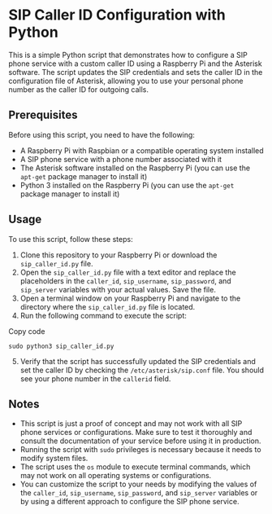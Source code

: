 
# SIP Caller ID Configuration with Python

This is a simple Python script that demonstrates how to configure a SIP phone service with a custom caller ID using a Raspberry Pi and the Asterisk software. The script updates the SIP credentials and sets the caller ID in the configuration file of Asterisk, allowing you to use your personal phone number as the caller ID for outgoing calls.

## Prerequisites

Before using this script, you need to have the following:

-   A Raspberry Pi with Raspbian or a compatible operating system installed
-   A SIP phone service with a phone number associated with it
-   The Asterisk software installed on the Raspberry Pi (you can use the `apt-get` package manager to install it)
-   Python 3 installed on the Raspberry Pi (you can use the `apt-get` package manager to install it)

## Usage

To use this script, follow these steps:

1.  Clone this repository to your Raspberry Pi or download the `sip_caller_id.py` file.
2.  Open the `sip_caller_id.py` file with a text editor and replace the placeholders in the `caller_id`, `sip_username`, `sip_password`, and `sip_server` variables with your actual values. Save the file.
3.  Open a terminal window on your Raspberry Pi and navigate to the directory where the `sip_caller_id.py` file is located.
4.  Run the following command to execute the script:

Copy code

`sudo python3 sip_caller_id.py` 

5.  Verify that the script has successfully updated the SIP credentials and set the caller ID by checking the `/etc/asterisk/sip.conf` file. You should see your phone number in the `callerid` field.

## Notes

-   This script is just a proof of concept and may not work with all SIP phone services or configurations. Make sure to test it thoroughly and consult the documentation of your service before using it in production.
-   Running the script with `sudo` privileges is necessary because it needs to modify system files.
-   The script uses the `os` module to execute terminal commands, which may not work on all operating systems or configurations.
-   You can customize the script to your needs by modifying the values of the `caller_id`, `sip_username`, `sip_password`, and `sip_server` variables or by using a different approach to configure the SIP phone service.
